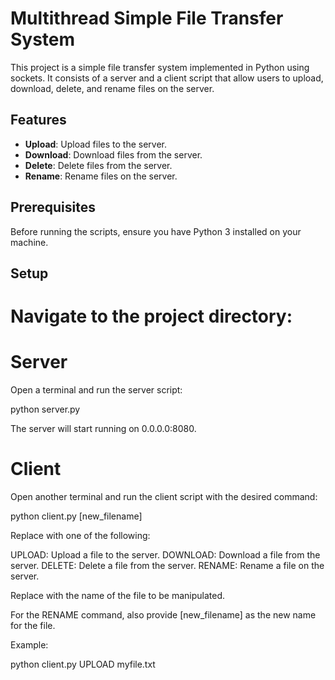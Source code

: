 # Multithread Simple File Transfer System

This project is a simple file transfer system implemented in Python using sockets. It consists of a server and a client script that allow users to upload, download, delete, and rename files on the server.

## Features

- **Upload**: Upload files to the server.
- **Download**: Download files from the server.
- **Delete**: Delete files from the server.
- **Rename**: Rename files on the server.

## Prerequisites

Before running the scripts, ensure you have Python 3 installed on your machine.

## Setup

# Navigate to the project directory:
# Server
Open a terminal and run the server script:

python server.py

The server will start running on 0.0.0.0:8080.

# Client
Open another terminal and run the client script with the desired command:

python client.py <command> <filename> [new_filename]

Replace <command> with one of the following:

UPLOAD: Upload a file to the server.
DOWNLOAD: Download a file from the server.
DELETE: Delete a file from the server.
RENAME: Rename a file on the server.

Replace <filename> with the name of the file to be manipulated.

For the RENAME command, also provide [new_filename] as the new name for the file.

Example:

python client.py UPLOAD myfile.txt

